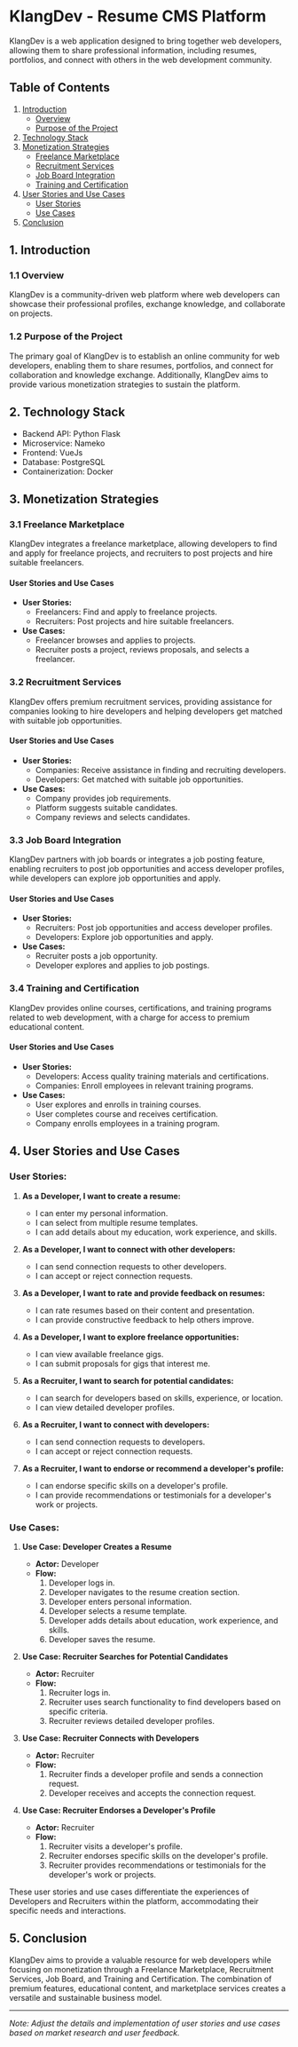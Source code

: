 # KlangDev - Resume CMS Platform

KlangDev is a web application designed to bring together web developers, allowing them to share professional information, including resumes, portfolios, and connect with others in the web development community.

## Table of Contents

1. [Introduction](#introduction)
    - [Overview](#overview)
    - [Purpose of the Project](#purpose-of-the-project)
2. [Technology Stack](#technology-stack)
3. [Monetization Strategies](#monetization-strategies)
    - [Freelance Marketplace](#freelance-marketplace)
    - [Recruitment Services](#recruitment-services)
    - [Job Board Integration](#job-board-integration)
    - [Training and Certification](#training-and-certification)
4. [User Stories and Use Cases](#user-stories-and-use-cases)
    - [User Stories](#user-stories)
    - [Use Cases](#use-cases)
5. [Conclusion](#conclusion)

## 1. Introduction

### 1.1 Overview
KlangDev is a community-driven web platform where web developers can showcase their professional profiles, exchange knowledge, and collaborate on projects.

### 1.2 Purpose of the Project
The primary goal of KlangDev is to establish an online community for web developers, enabling them to share resumes, portfolios, and connect for collaboration and knowledge exchange. Additionally, KlangDev aims to provide various monetization strategies to sustain the platform.

## 2. Technology Stack

- Backend API: Python Flask
- Microservice: Nameko
- Frontend: VueJs
- Database: PostgreSQL
- Containerization: Docker

## 3. Monetization Strategies

### 3.1 Freelance Marketplace

KlangDev integrates a freelance marketplace, allowing developers to find and apply for freelance projects, and recruiters to post projects and hire suitable freelancers.

#### User Stories and Use Cases

- **User Stories:**
  - Freelancers: Find and apply to freelance projects.
  - Recruiters: Post projects and hire suitable freelancers.
- **Use Cases:**
  - Freelancer browses and applies to projects.
  - Recruiter posts a project, reviews proposals, and selects a freelancer.

### 3.2 Recruitment Services

KlangDev offers premium recruitment services, providing assistance for companies looking to hire developers and helping developers get matched with suitable job opportunities.

#### User Stories and Use Cases

- **User Stories:**
  - Companies: Receive assistance in finding and recruiting developers.
  - Developers: Get matched with suitable job opportunities.
- **Use Cases:**
  - Company provides job requirements.
  - Platform suggests suitable candidates.
  - Company reviews and selects candidates.

### 3.3 Job Board Integration

KlangDev partners with job boards or integrates a job posting feature, enabling recruiters to post job opportunities and access developer profiles, while developers can explore job opportunities and apply.

#### User Stories and Use Cases

- **User Stories:**
  - Recruiters: Post job opportunities and access developer profiles.
  - Developers: Explore job opportunities and apply.
- **Use Cases:**
  - Recruiter posts a job opportunity.
  - Developer explores and applies to job postings.

### 3.4 Training and Certification

KlangDev provides online courses, certifications, and training programs related to web development, with a charge for access to premium educational content.

#### User Stories and Use Cases

- **User Stories:**
  - Developers: Access quality training materials and certifications.
  - Companies: Enroll employees in relevant training programs.
- **Use Cases:**
  - User explores and enrolls in training courses.
  - User completes course and receives certification.
  - Company enrolls employees in a training program.

## 4. User Stories and Use Cases

### User Stories:

1. **As a Developer, I want to create a resume:**
   - I can enter my personal information.
   - I can select from multiple resume templates.
   - I can add details about my education, work experience, and skills.

2. **As a Developer, I want to connect with other developers:**
   - I can send connection requests to other developers.
   - I can accept or reject connection requests.

3. **As a Developer, I want to rate and provide feedback on resumes:**
   - I can rate resumes based on their content and presentation.
   - I can provide constructive feedback to help others improve.

4. **As a Developer, I want to explore freelance opportunities:**
   - I can view available freelance gigs.
   - I can submit proposals for gigs that interest me.

5. **As a Recruiter, I want to search for potential candidates:**
   - I can search for developers based on skills, experience, or location.
   - I can view detailed developer profiles.

6. **As a Recruiter, I want to connect with developers:**
   - I can send connection requests to developers.
   - I can accept or reject connection requests.

7. **As a Recruiter, I want to endorse or recommend a developer's profile:**
   - I can endorse specific skills on a developer's profile.
   - I can provide recommendations or testimonials for a developer's work or projects.

### Use Cases:

1. **Use Case: Developer Creates a Resume**
   - **Actor:** Developer
   - **Flow:**
     1. Developer logs in.
     2. Developer navigates to the resume creation section.
     3. Developer enters personal information.
     4. Developer selects a resume template.
     5. Developer adds details about education, work experience, and skills.
     6. Developer saves the resume.

2. **Use Case: Recruiter Searches for Potential Candidates**
   - **Actor:** Recruiter
   - **Flow:**
     1. Recruiter logs in.
     2. Recruiter uses search functionality to find developers based on specific criteria.
     3. Recruiter reviews detailed developer profiles.

3. **Use Case: Recruiter Connects with Developers**
   - **Actor:** Recruiter
   - **Flow:**
     1. Recruiter finds a developer profile and sends a connection request.
     2. Developer receives and accepts the connection request.

4. **Use Case: Recruiter Endorses a Developer's Profile**
   - **Actor:** Recruiter
   - **Flow:**
     1. Recruiter visits a developer's profile.
     2. Recruiter endorses specific skills on the developer's profile.
     3. Recruiter provides recommendations or testimonials for the developer's work or projects.

These user stories and use cases differentiate the experiences of Developers and Recruiters within the platform, accommodating their specific needs and interactions.

## 5. Conclusion

KlangDev aims to provide a valuable resource for web developers while focusing on monetization through a Freelance Marketplace, Recruitment Services, Job Board, and Training and Certification. The combination of premium features, educational content, and marketplace services creates a versatile and sustainable business model.

---

*Note: Adjust the details and implementation of user stories and use cases based on market research and user feedback.*

